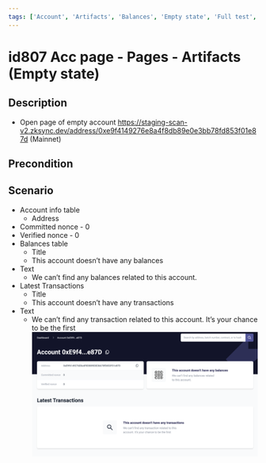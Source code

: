 ```yaml
---
tags: ['Account', 'Artifacts', 'Balances', 'Empty state', 'Full test', 'regression', 'Active']
---
```


# id807 Acc page - Pages - Artifacts (Empty state)

## Description
  - Open page of empty account https://staging-scan-v2.zksync.dev/address/0xe9f4149276e8a4f8db89e0e3bb78fd853f01e87d (Mainnet)

## Precondition


## Scenario
- Account info table
    - Address
- Committed nonce	- 0
- Verified nonce - 0
- Balances table
    - Title
    - This account doesn’t have any balances
- Text
    - We can’t find any balances related to this account.
- Latest Transactions
    - Title
    - This account doesn’t have any transactions
- Text
    - We can’t find any transaction related to this account. It’s your chance to be the first
      ![Screenshot](../../../../static/img/Pages/AccountsPage/id807_1.png)